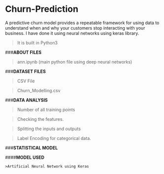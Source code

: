# Churn-Prediction
A predictive churn model provides a repeatable framework for using data to understand when and why your customers stop interacting with your business. I have done it using neural networks using keras library.
> It is built in Python3

###**ABOUT FILES**

>ann.ipynb (main python file using deep neural networks)

###**DATASET FILES**

>CSV File

>Churn_Modelling.csv

###**DATA ANALYSIS**

>Number of all training points

>Checking the features.

>Splitting the inputs and outputs

>Label Encoding for categorical data.


###**STATISTICAL MODEL**


 ####**MODEL USED**
 
    >Artificial Neural Network using Keras
    
   
